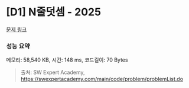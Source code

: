 # [D1] N줄덧셈 - 2025 

[문제 링크](https://swexpertacademy.com/main/code/problem/problemDetail.do?contestProbId=AV5QFZtaAscDFAUq) 

### 성능 요약

메모리: 58,540 KB, 시간: 148 ms, 코드길이: 70 Bytes



> 출처: SW Expert Academy, https://swexpertacademy.com/main/code/problem/problemList.do